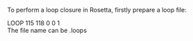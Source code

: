 To perform a loop closure in Rosetta, firstly prepare a loop file: <br>
<div class="bg-gray">
 LOOP 115 118 0 0 1
</div> 
The file name can be <name>.loops 

